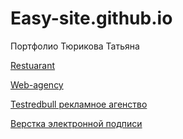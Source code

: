 

# Easy-site.github.io
Портфолио Тюрикова Татьяна


[Restuarant](https://easy-site.github.io/restuarant/ "Верстка landing page ресторана")

[Web-agency](https://easy-site.github.io/web-agency/ "Верстка landing page web агенства")

[Testredbull рекламное агенство](https://easy-site.github.io/Testredbull%20%D1%80%D0%B5%D0%BA%D0%BB%D0%B0%D0%BC%D0%BD%D0%BE%D0%B5%20%D0%B0%D0%B3%D0%B5%D0%BD%D1%81%D1%82%D0%B2%D0%BE/ "Верстка landing page рекламное агенства")

[Верстка электронной подписи](https://easy-site.github.io/%D0%92%D0%B5%D1%80%D1%81%D1%82%D0%BA%D0%B0%20%D1%8D%D0%BB%D0%B5%D0%BA%D1%82%D1%80%D0%BE%D0%BD%D0%BD%D0%BE%D0%B9%20%D0%BF%D0%BE%D0%B4%D0%BF%D0%B8%D1%81%D0%B8/")





